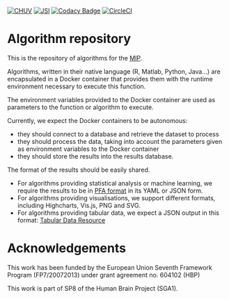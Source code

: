 [![CHUV](https://img.shields.io/badge/CHUV-LREN-AF4C64.svg)](https://www.unil.ch/lren/en/home.html) [![JSI](https://img.shields.io/badge/JSI-KT-AF4C64.svg)](https://www.unil.ch/lren/en/home.html) [![Codacy Badge](https://api.codacy.com/project/badge/Grade/a170b1b08f81441f85c004480ddaac0f)](https://www.codacy.com/app/hbp-mip/algorithm-repository?utm_source=github.com&amp;utm_medium=referral&amp;utm_content=HBPMedical/algorithm-repository&amp;utm_campaign=Badge_Grade) [![CircleCI](https://circleci.com/gh/HBPMedical/algorithm-repository.svg?style=svg)](https://circleci.com/gh/HBPMedical/algorithm-repository)

# Algorithm repository

This is the repository of algorithms for the [MIP](https://mip.humanbrainproject.eu).

Algorithms, written in their native language (R, Matlab, Python, Java...) are encapsulated in a Docker container that provides them with the runtime environment necessary to execute this function.

The environment variables provided to the Docker container are used as parameters to the function or algorithm to execute.

Currently, we expect the Docker containers to be autonomous:

* they should connect to a database and retrieve the dataset to process
* they should process the data, taking into account the parameters given as environment variables to the Docker container
* they should store the results into the results database.

The format of the results should be easily shared.

* For algorithms providing statistical analysis or machine learning, we require the results to be in [PFA format](http://dmg.org/pfa/) in its YAML or JSON form.
* For algorithms providing visualisations, we support different formats, including Highcharts, Vis.js, PNG and SVG.
* For algorithms providing tabular data, we expect a JSON output in this format: [Tabular Data Resource](https://github.com/frictionlessdata/specs/blob/master/specs/tabular-data-resource.md)

# Acknowledgements

This work has been funded by the European Union Seventh Framework Program (FP7/2007­2013) under grant agreement no. 604102 (HBP)

This work is part of SP8 of the Human Brain Project (SGA1).
